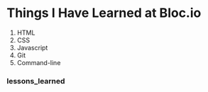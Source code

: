# Things I Have Learned at Bloc.io

1. HTML
2. CSS
3. Javascript
4. Git
5. Command-line


### lessons_learned
